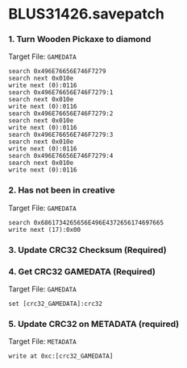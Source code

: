 # BLUS31426.savepatch

### 1. Turn Wooden Pickaxe to diamond

Target File: `GAMEDATA`

```
search 0x496E76656E746F7279
search next 0x010e
write next (0):0116
search 0x496E76656E746F7279:1
search next 0x010e
write next (0):0116
search 0x496E76656E746F7279:2
search next 0x010e
write next (0):0116
search 0x496E76656E746F7279:3
search next 0x010e
write next (0):0116
search 0x496E76656E746F7279:4
search next 0x010e
write next (0):0116
```

### 2. Has not been in creative

Target File: `GAMEDATA`

```
search 0x6861734265656E496E4372656174697665
write next (17):0x00
```

### 3.  Update CRC32 Checksum (Required)
### 4. Get CRC32 GAMEDATA (Required)

Target File: `GAMEDATA`

```
set [crc32_GAMEDATA]:crc32
```

### 5. Update CRC32 on METADATA (required)

Target File: `METADATA`

```
write at 0xc:[crc32_GAMEDATA]
```

